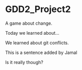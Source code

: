 # GDD2_Project2

A game about change.


Today we learned about... 

We learned about git conflicts.

This is a sentence added by Jamal

Is it really though?
